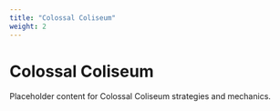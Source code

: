 ```yaml
---
title: "Colossal Coliseum"
weight: 2
---
```


# Colossal Coliseum

Placeholder content for Colossal Coliseum strategies and mechanics.
